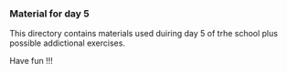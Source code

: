 ### Material for day 5 


This directory contains materials used duiring day 5 of trhe school plus possible addictional exercises. 

Have fun !!!
